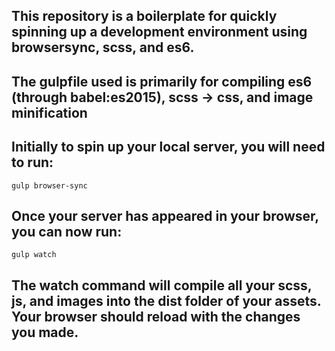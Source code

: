 ## This repository is a boilerplate for quickly spinning up a development environment using browsersync, scss, and es6.

## The gulpfile used is primarily for compiling es6 (through babel:es2015), scss -> css, and image minification

## Initially to spin up your local server, you will need to run:

`gulp browser-sync`

## Once your server has appeared in your browser, you can now run:

`gulp watch`

## The watch command will compile all your scss, js, and images into the dist folder of your assets. Your browser should reload with the changes you made.
